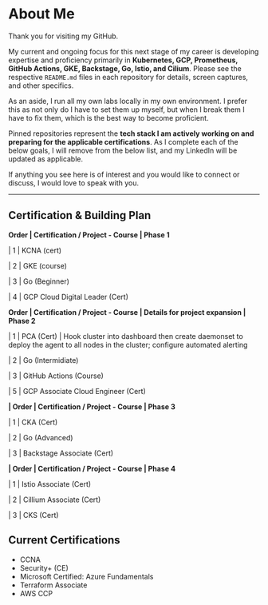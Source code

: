 # About Me

Thank you for visiting my GitHub.  

My current and ongoing focus for this next stage of my career is developing expertise and proficiency primarily in **Kubernetes, GCP, Prometheus, GitHub Actions, GKE, Backstage, Go, Istio, and Cilium**. Please see the respective `README.md` files in each repository for details, screen captures, and other specifics.

As an aside, I run all my own labs locally in my own environment. I prefer this as not only do I have to set them up myself, but when I break them I have to fix them, which is the best way to become proficient.

Pinned repositories represent the **tech stack I am actively working on and preparing for the applicable certifications**. As I complete each of the below goals, I will remove from the below list, and my LinkedIn will be updated as applicable.

If anything you see here is of interest and you would like to connect or discuss, I would love to speak with you.

---

## Certification & Building Plan

**Order | Certification / Project - Course | Phase 1**

| 1     | KCNA (cert) 

| 2     | GKE (course) 

| 3     | Go (Beginner) 

| 4     | GCP Cloud Digital Leader (Cert)

**Order | Certification / Project - Course | Details for project expansion | Phase 2**

| 1     | PCA (Cert) | Hook cluster into dashboard then create daemonset to deploy the agent to all nodes in the cluster; configure automated alerting

| 2     | Go (Intermidiate) 

| 3     | GitHub Actions (Course)

| 5     | GCP Associate Cloud Engineer (Cert)

**| Order | Certification / Project - Course | Phase 3**

| 1     | CKA (Cert)

| 2     | Go (Advanced)

| 3     | Backstage Associate (Cert)

**| Order | Certification / Project - Course | Phase 4**

| 1     | Istio Associate (Cert)

| 2     | Cillium Associate (Cert)

| 3     | CKS (Cert)

## Current Certifications

- CCNA  
- Security+ (CE)  
- Microsoft Certified: Azure Fundamentals  
- Terraform Associate  
- AWS CCP  
